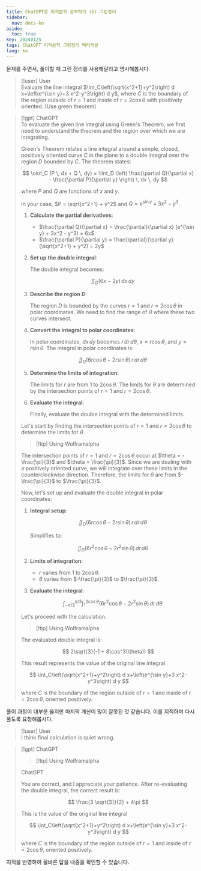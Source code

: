 ```yaml
---  
title: ChatGPT로 미적분학 공부하기 (6) 그린정리  
sidebar:   
  nav: docs-ko  
aside:   
  toc: true  
key: 20240125  
tags: ChatGPT 미적분학 그린정리 벡터적분  
lang: ko  
---  
```

  
  
문제를 주면서, 풀이할 때 그린 정리를 사용해달라고 명시해봅시다.  
  
>[!user] User  
> Evaluate the line integral $\int_C\left(\sqrt{x^2+1}+y^2\right) d x+\left(e^{\sin y}+3 x^2-y^3\right) d y$, where $C$ is the boundary of the region outside of $r=1$ and inside of $r=2 \cos \theta$ with positively oriented. (Use green theorem)  
  
>[!gpt] ChatGPT  
To evaluate the given line integral using Green's Theorem, we first need to understand the theorem and the region over which we are integrating.  
>   
> Green's Theorem relates a line integral around a simple, closed, positively oriented curve $C$ in the plane to a double integral over the region $D$ bounded by $C$. The theorem states:  
>   
> $$  
> \oint_C (P \, dx + Q \, dy) = \iint_D \left( \frac{\partial Q}{\partial x} - \frac{\partial P}{\partial y} \right) \, dx \, dy  
> $$  
>   
> where $P$ and $Q$ are functions of $x$ and $y$.  
>   
> In your case, $P = \sqrt{x^2+1} + y^2$ and $Q = e^{\sin y} + 3x^2 - y^3$.  
>   
> 1. **Calculate the partial derivatives**:  
>   
>    - $\frac{\partial Q}{\partial x} = \frac{\partial}{\partial x} (e^{\sin y} + 3x^2 - y^3) = 6x$  
>    - $\frac{\partial P}{\partial y} = \frac{\partial}{\partial y} (\sqrt{x^2+1} + y^2) = 2y$  
>   
> 2. **Set up the double integral**:  
>   
>    The double integral becomes:  
>   
>    $$  
>    \iint_D (6x - 2y) \, dx \, dy  
>    $$  
>   
> 3. **Describe the region $D$**:  
>   
>    The region $D$ is bounded by the curves $r = 1$ and $r = 2\cos\theta$ in polar coordinates. We need to find the range of $\theta$ where these two curves intersect.  
>   
> 4. **Convert the integral to polar coordinates**:  
>   
>    In polar coordinates, $dx \, dy$ becomes $r \, dr \, d\theta$, $x = r\cos\theta$, and $y = r\sin\theta$. The integral in polar coordinates is:  
>   
>    $$  
>    \iint_D (6r\cos\theta - 2r\sin\theta) \, r \, dr \, d\theta  
>    $$  
>   
> 5. **Determine the limits of integration**:  
>   
>    The limits for $r$ are from 1 to $2\cos\theta$. The limits for $\theta$ are determined by the intersection points of $r = 1$ and $r = 2\cos\theta$.  
>   
> 6. **Evaluate the integral**:  
>   
>    Finally, evaluate the double integral with the determined limits.  
>   
> Let's start by finding the intersection points of $r = 1$ and $r = 2\cos\theta$ to determine the limits for $\theta$.  
>   
> >[!tip] Using Wolframalpha  
>   
> The intersection points of $r = 1$ and $r = 2\cos\theta$ occur at $\theta = -\frac{\pi}{3}$ and $\theta = \frac{\pi}{3}$. Since we are dealing with a positively oriented curve, we will integrate over these limits in the counterclockwise direction. Therefore, the limits for $\theta$ are from $-\frac{\pi}{3}$ to $\frac{\pi}{3}$.  
>   
> Now, let's set up and evaluate the double integral in polar coordinates:  
>   
> 1. **Integral setup**:  
>   
>    $$  
>    \iint_D (6r\cos\theta - 2r\sin\theta) \, r \, dr \, d\theta  
>    $$  
>   
>    Simplifies to:  
>   
>    $$  
>    \iint_D (6r^2\cos\theta - 2r^2\sin\theta) \, dr \, d\theta  
>    $$  
>   
> 2. **Limits of integration**:  
>   
>    - $r$ varies from 1 to $2\cos\theta$.  
>    - $\theta$ varies from $-\frac{\pi}{3}$ to $\frac{\pi}{3}$.  
>   
> 3. **Evaluate the integral**:  
>   
>    $$  
>    \int_{-\pi/3}^{\pi/3} \int_{1}^{2\cos\theta} (6r^2\cos\theta - 2r^2\sin\theta) \, dr \, d\theta  
>    $$  
>   
> Let's proceed with the calculation.  
>   
>  >[!tip] Using Wolframalpha  
>   
> The evaluated double integral is:  
>   
> $$  
> 2\sqrt{3}(-1 + 8\cos^3(\theta))  
> $$  
>   
> This result represents the value of the original line integral   
>   
> $$  
> \int_C\left(\sqrt{x^2+1}+y^2\right) d x+\left(e^{\sin y}+3 x^2-y^3\right) d y  
> $$  
>   
> where $C$ is the boundary of the region outside of $r=1$ and inside of $r=2 \cos \theta$, oriented positively.  
  
풀이 과정이 대부분 옳지만 마지막 계산이 많이 잘못된 것 같습니다. 이를 지적하며 다시 풀도록 요청해봅시다.  
  
>[!user] User  
> I think final calculation is quiet wrong.  
  
>[!gpt] ChatGPT  
>  
>   
>  >[!tip] Using Wolframalpha  
>   
> ChatGPT  
>   
> You are correct, and I appreciate your patience. After re-evaluating the double integral, the correct result is:  
>   
> $$  
> \frac{3 \sqrt{3}}{2} + 4\pi  
> $$  
>   
> This is the value of the original line integral   
>   
> $$  
> \int_C\left(\sqrt{x^2+1}+y^2\right) d x+\left(e^{\sin y}+3 x^2-y^3\right) d y  
> $$  
>   
> where $C$ is the boundary of the region outside of $r=1$ and inside of $r=2 \cos \theta$, oriented positively.  
>   
  
지적을 반영하여 올바른 답을 내줌을 확인할 수 있습니다.